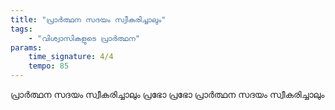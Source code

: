 ```yaml
---
title: "പ്രാർത്ഥന സദയം സ്വീകരിച്ചാലും"
tags:
    - "വിശ്വാസികളുടെ പ്രാർത്ഥന"
params:
    time_signature: 4/4
    tempo: 85
---
```

പ്രാർത്ഥന സദയം സ്വീകരിച്ചാലും
പ്രഭോ പ്രഭോ
പ്രാർത്ഥന സദയം സ്വീകരിച്ചാലും
